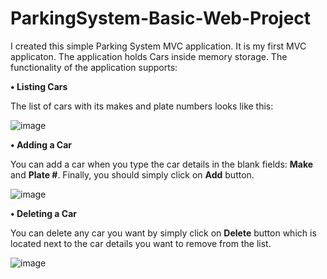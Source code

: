 # ParkingSystem-Basic-Web-Project
I created this simple Parking System MVC application. It is my first MVC applicaton. The application holds Cars inside memory storage. The functionality of the application supports:

**• Listing Cars**

The list of cars with its makes and plate numbers looks like this:

![image](https://github.com/IvayloShopov33/ParkingSystem-Basic-Web-Project/assets/133992028/dfecb84c-71c7-43c9-b36e-e8258afae196)


**• Adding a Car**

You can add a car when you type the car details in the blank fields: **Make** and **Plate #**. Finally, you should simply click on **Add** button.

![image](https://github.com/IvayloShopov33/ParkingSystem-Basic-Web-Project/assets/133992028/4c6b7aad-b17c-4972-8d6c-ce73a24ab62e)

**• Deleting a Car**

You can delete any car you want by simply click on **Delete** button which is located next to the car details you want to remove from the list.

![image](https://github.com/IvayloShopov33/ParkingSystem-Basic-Web-Project/assets/133992028/5a37f68b-fc43-40e3-bb89-4d6ab42e16c1)

